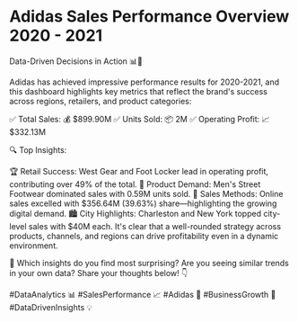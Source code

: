 # Adidas Sales Performance Overview 2020 - 2021

Data-Driven Decisions in Action 📊🚀

Adidas has achieved impressive performance results for 2020-2021, and this dashboard highlights key metrics that reflect the brand's success across regions, retailers, and product categories:

✅ Total Sales: 💰 $899.90M
✅ Units Sold: 📦 2M
✅ Operating Profit: 📈 $332.13M

🔍 Top Insights:

🏆 Retail Success: West Gear and Foot Locker lead in operating profit, contributing over 49% of the total.
👟 Product Demand: Men's Street Footwear dominated sales with 0.59M units sold.
🛒 Sales Methods: Online sales excelled with $356.64M (39.63%) share—highlighting the growing digital demand.
🏙️ City Highlights: Charleston and New York topped city-level sales with $40M each.
It's clear that a well-rounded strategy across products, channels, and regions can drive profitability even in a dynamic environment.

🤔 Which insights do you find most surprising? Are you seeing similar trends in your own data? Share your thoughts below! 👇

#DataAnalytics 📊 #SalesPerformance 📈 #Adidas 👟 #BusinessGrowth 🚀 #DataDrivenInsights 💡
